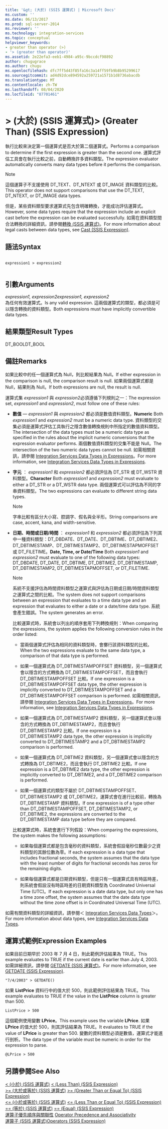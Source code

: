 ```yaml
---
title: '&gt; (大於) (SSIS 運算式) | Microsoft Docs'
ms.custom: ''
ms.date: 06/13/2017
ms.prod: sql-server-2014
ms.reviewer: ''
ms.technology: integration-services
ms.topic: conceptual
helpviewer_keywords:
- greater than operator (>)
- '> (greater than operator)'
ms.assetid: 2e22efa3-eeb1-4984-a95c-9bccdcf98892
author: chugugrace
ms.author: chugu
ms.openlocfilehash: dfc7ff5d43f85fa16c3a14ff59fb9b8b95299617
ms.sourcegitcommit: ad4d92dce894592a259721a1571b1d8736abacdb
ms.translationtype: MT
ms.contentlocale: zh-TW
ms.lasthandoff: 08/04/2020
ms.locfileid: "87701461"
---
```

# <a name="gt-greater-than-ssis-expression"></a><span data-ttu-id="91ad7-102">&gt; (大於) (SSIS 運算式)</span><span class="sxs-lookup"><span data-stu-id="91ad7-102">&gt; (Greater Than) (SSIS Expression)</span></span>
  <span data-ttu-id="91ad7-103">執行比較來決定第一個運算式是否大於第二個運算式。</span><span class="sxs-lookup"><span data-stu-id="91ad7-103">Performs a comparison to determine if the first expression is greater than the second one.</span></span> <span data-ttu-id="91ad7-104">運算式評估工具會在執行比較之前，自動轉換許多資料類型。</span><span class="sxs-lookup"><span data-stu-id="91ad7-104">The expression evaluator automatically converts many data types before it performs the comparison.</span></span>  
  
> [!NOTE]  
>  <span data-ttu-id="91ad7-105">這個運算子不支援使用 DT_TEXT、DT_NTEXT 或 DT_IMAGE 資料類型的比較。</span><span class="sxs-lookup"><span data-stu-id="91ad7-105">This operator does not support comparisons that use the DT_TEXT, DT_NTEXT, or DT_IMAGE data types.</span></span>  
  
 <span data-ttu-id="91ad7-106">但是，某些資料類型要求運算式先包含明確轉換，才能成功評估運算式。</span><span class="sxs-lookup"><span data-stu-id="91ad7-106">However, some data types require that the expression include an explicit cast before the expression can be evaluated successfully.</span></span> <span data-ttu-id="91ad7-107">如需在資料類型間合法轉換的詳細資訊，請參閱[轉換 &#40;SSIS 運算式&#41;](cast-ssis-expression.md)。</span><span class="sxs-lookup"><span data-stu-id="91ad7-107">For more information about legal casts between data types, see [Cast &#40;SSIS Expression&#41;](cast-ssis-expression.md).</span></span>  
  
## <a name="syntax"></a><span data-ttu-id="91ad7-108">語法</span><span class="sxs-lookup"><span data-stu-id="91ad7-108">Syntax</span></span>  
  
```  
  
expression1 > expression2  
  
```  
  
## <a name="arguments"></a><span data-ttu-id="91ad7-109">引數</span><span class="sxs-lookup"><span data-stu-id="91ad7-109">Arguments</span></span>  
 <span data-ttu-id="91ad7-110">*expression1, expression2*</span><span class="sxs-lookup"><span data-stu-id="91ad7-110">*expression1, expression2*</span></span>  
 <span data-ttu-id="91ad7-111">為任何有效運算式。</span><span class="sxs-lookup"><span data-stu-id="91ad7-111">Is any valid expression.</span></span> <span data-ttu-id="91ad7-112">這兩個運算式的類型，都必須是可以隱含轉換的資料類型。</span><span class="sxs-lookup"><span data-stu-id="91ad7-112">Both expressions must have implicitly convertible data types.</span></span>  
  
## <a name="result-types"></a><span data-ttu-id="91ad7-113">結果類型</span><span class="sxs-lookup"><span data-stu-id="91ad7-113">Result Types</span></span>  
 <span data-ttu-id="91ad7-114">DT_BOOL</span><span class="sxs-lookup"><span data-stu-id="91ad7-114">DT_BOOL</span></span>  
  
## <a name="remarks"></a><span data-ttu-id="91ad7-115">備註</span><span class="sxs-lookup"><span data-stu-id="91ad7-115">Remarks</span></span>  
 <span data-ttu-id="91ad7-116">如果比較中的任一個運算式為 Null，則比較結果為 Null。</span><span class="sxs-lookup"><span data-stu-id="91ad7-116">If either expression in the comparison is null, the comparison result is null.</span></span> <span data-ttu-id="91ad7-117">如果兩個運算式都是 Null，結果則為 Null。</span><span class="sxs-lookup"><span data-stu-id="91ad7-117">If both expressions are null, the result is null.</span></span>  
  
 <span data-ttu-id="91ad7-118">運算式集 *expression1* 與 *expression2*必須遵循下列規則之一：</span><span class="sxs-lookup"><span data-stu-id="91ad7-118">The expression set, *expression1* and *expression2*, must follow one of these rules:</span></span>  
  
-   <span data-ttu-id="91ad7-119">**數值** — *expression1* 與 *expression2* 都必須是數值資料類型。</span><span class="sxs-lookup"><span data-stu-id="91ad7-119">**Numeric** Both *expression1* and *expression2* must be a numeric data type.</span></span> <span data-ttu-id="91ad7-120">資料類型的交集必須是運算式評估工具執行之隱含數值轉換規則中所指定的數值資料類型。</span><span class="sxs-lookup"><span data-stu-id="91ad7-120">The intersection of the data types must be a numeric data type as specified in the rules about the implicit numeric conversions that the expression evaluator performs.</span></span> <span data-ttu-id="91ad7-121">兩個數值資料類型的交集不能是 Null。</span><span class="sxs-lookup"><span data-stu-id="91ad7-121">The intersection of the two numeric data types cannot be null.</span></span> <span data-ttu-id="91ad7-122">如需相關資訊，請參閱 [Integration Services Data Types in Expressions](integration-services-data-types-in-expressions.md)。</span><span class="sxs-lookup"><span data-stu-id="91ad7-122">For more information, see [Integration Services Data Types in Expressions](integration-services-data-types-in-expressions.md).</span></span>  
  
-   <span data-ttu-id="91ad7-123">**字元** ： *expression1* 和 *expression2* 都必須評估為 DT_STR 或 DT_WSTR 資料類型。</span><span class="sxs-lookup"><span data-stu-id="91ad7-123">**Character** Both *expression1* and *expression2* must evaluate to either a DT_STR or a DT_WSTR data type.</span></span> <span data-ttu-id="91ad7-124">兩個運算式可以評估為不同的字串資料類型。</span><span class="sxs-lookup"><span data-stu-id="91ad7-124">The two expressions can evaluate to different string data types.</span></span>  
  
    > [!NOTE]  
    >  <span data-ttu-id="91ad7-125">字串比較有區分大小寫、腔調字、假名與全半形。</span><span class="sxs-lookup"><span data-stu-id="91ad7-125">String comparisons are case, accent, kana, and width-sensitive.</span></span>  
  
-   <span data-ttu-id="91ad7-126">**日期、時間或日期/時間** ： *expression1* 和 *expression2* 都必須評估為下列其中一種資料類型：DT_DBDATE、DT_DATE、DT_DBTIME、DT_DBTIME2、DT_DBTIMESTAMP、DT_DBTIMESTAMP2、DT_DBTIMESTAPMOFFSET 或 DT_FILETIME。</span><span class="sxs-lookup"><span data-stu-id="91ad7-126">**Date, Time, or Date/Time** Both *expression1* and *expression2* must evaluate to one of the following data types: DT_DBDATE, DT_DATE, DT_DBTIME, DT_DBTIME2, DT_DBTIMESTAMP, DT_DBTIMESTAMP2, DT_DBTIMESTAPMOFFSET, or DT_FILETIME.</span></span>  
  
    > [!NOTE]  
    >  <span data-ttu-id="91ad7-127">系統不支援評估為時間資料類型之運算式與評估為日期或日期/時間資料類型之運算式之間的比較。</span><span class="sxs-lookup"><span data-stu-id="91ad7-127">The system does not support comparisons between an expression that evaluates to a time data type and an expression that evaluates to either a date or a date/time data type.</span></span> <span data-ttu-id="91ad7-128">系統會產生錯誤。</span><span class="sxs-lookup"><span data-stu-id="91ad7-128">The system generates an error.</span></span>  
  
     <span data-ttu-id="91ad7-129">比較運算式時，系統會以列出的順序套用下列轉換規則：</span><span class="sxs-lookup"><span data-stu-id="91ad7-129">When comparing the expressions, the system applies the following conversion rules in the order listed:</span></span>  
  
    -   <span data-ttu-id="91ad7-130">當兩個運算式評估為相同的資料類型時，會擲行該資料類型的比較。</span><span class="sxs-lookup"><span data-stu-id="91ad7-130">When the two expressions evaluate to the same data type, a comparison of that data type is performed.</span></span>  
  
    -   <span data-ttu-id="91ad7-131">如果一個運算式為 DT_DBTIMESTAMPOFFSET 資料類型，另一個運算式會以隱含的方式轉換為 DT_DBTIMESTAMPOFFSET，而且會執行 DT_DBTIMESTAMPOFFSET 比較。</span><span class="sxs-lookup"><span data-stu-id="91ad7-131">If one expression is a DT_DBTIMESTAMPOFFSET data type, the other expression is implicitly converted to DT_DBTIMESTAMPOFFSET and a DT_DBTIMESTAMPOFFSET comparison is performed.</span></span> <span data-ttu-id="91ad7-132">如需相關資訊，請參閱 [Integration Services Data Types in Expressions](integration-services-data-types-in-expressions.md)。</span><span class="sxs-lookup"><span data-stu-id="91ad7-132">For more information, see [Integration Services Data Types in Expressions](integration-services-data-types-in-expressions.md).</span></span>  
  
    -   <span data-ttu-id="91ad7-133">如果一個運算式為 DT_DBTIMESTAMP2 資料類型，另一個運算式會以隱含的方式轉換為 DT_DBTIMESTAMP2，而且會執行 DT_DBTIMESTAMP2 比較。</span><span class="sxs-lookup"><span data-stu-id="91ad7-133">If one expression is a DT_DBTIMESTAMP2 data type, the other expression is implicitly converted to DT_DBTIMESTAMP2 and a DT_DBTIMESTAMP2 comparison is performed.</span></span>  
  
    -   <span data-ttu-id="91ad7-134">如果一個運算式為 DT_DBTIME2 資料類型，另一個運算式會以隱含的方式轉換為 DT_DBTIME2，而且會執行 DT_DBTIME2 比較。</span><span class="sxs-lookup"><span data-stu-id="91ad7-134">If one expression is a DT_DBTIME2 data type, the other expression is implicitly converted to DT_DBTIME2, and a DT_DBTIME2 comparison is performed.</span></span>  
  
    -   <span data-ttu-id="91ad7-135">如果一個運算式的類型不屬於 DT_DBTIMESTAMPOFFSET、DT_DBTIMESTAMP2 或 DT_DBTIME2，運算式會在進行比較前，轉換為 DT_DBTIMESTAMP 資料類型。</span><span class="sxs-lookup"><span data-stu-id="91ad7-135">If one expression is of a type other than DT_DBTIMESTAMPOFFSET, DT_DBTIMESTAMP2, or DT_DBTIME2, the expressions are converted to the DT_DBTIMESTAMP data type before they are compared.</span></span>  
  
     <span data-ttu-id="91ad7-136">比較運算式時，系統會進行下列假設：</span><span class="sxs-lookup"><span data-stu-id="91ad7-136">When comparing the expressions, the system makes the following assumptions:</span></span>  
  
    -   <span data-ttu-id="91ad7-137">如果每個運算式都是包含毫秒的資料類型，系統會假設毫秒位數最少之資料類型的其餘位數為零。</span><span class="sxs-lookup"><span data-stu-id="91ad7-137">If each expression is a data type that includes fractional seconds, the system assumes that the data type with the least number of digits for fractional seconds has zeros for the remaining digits.</span></span>  
  
    -   <span data-ttu-id="91ad7-138">如果每個運算式都是日期資料類型，但是只有一個運算式具有時區時差，則系統會假設沒有時區時差的日期資料類型為 Coordinated Universal Time (UTC)。</span><span class="sxs-lookup"><span data-stu-id="91ad7-138">If each expression is a date data type, but only one has a time zone offset, the system assumes that the date data type without the time zone offset is in Coordinated Universal Time (UTC).</span></span>  
  
 <span data-ttu-id="91ad7-139">如需有關資料類型的詳細資訊，請參閱＜ [Integration Services Data Types](../data-flow/integration-services-data-types.md)＞。</span><span class="sxs-lookup"><span data-stu-id="91ad7-139">For more information about data types, see [Integration Services Data Types](../data-flow/integration-services-data-types.md).</span></span>  
  
## <a name="expression-examples"></a><span data-ttu-id="91ad7-140">運算式範例</span><span class="sxs-lookup"><span data-stu-id="91ad7-140">Expression Examples</span></span>  
 <span data-ttu-id="91ad7-141">如果目前日期早於 2003 年 7 月 4 日，則此範例評估結果為 TRUE。</span><span class="sxs-lookup"><span data-stu-id="91ad7-141">This example evaluates to TRUE if the current date is earlier than July 4, 2003.</span></span> <span data-ttu-id="91ad7-142">如需詳細資訊，請參閱 [GETDATE &#40;SSIS 運算式&#41;](getdate-ssis-expression.md)。</span><span class="sxs-lookup"><span data-stu-id="91ad7-142">For more information, see [GETDATE &#40;SSIS Expression&#41;](getdate-ssis-expression.md).</span></span>  
  
```  
"7/4/2003" > GETDATE()  
```  
  
 <span data-ttu-id="91ad7-143">如果 **ListPrice** 資料行中的值大於 500，則此範例評估結果為 TRUE。</span><span class="sxs-lookup"><span data-stu-id="91ad7-143">This example evaluates to TRUE if the value in the **ListPrice** column is greater than 500.</span></span>  
  
```  
ListPrice > 500  
```  
  
 <span data-ttu-id="91ad7-144">這個範例使用變數 **LPrice**。</span><span class="sxs-lookup"><span data-stu-id="91ad7-144">This example uses the variable **LPrice**.</span></span> <span data-ttu-id="91ad7-145">如果 **LPrice** 的值大於 500，則其評估結果為 TRUE。</span><span class="sxs-lookup"><span data-stu-id="91ad7-145">It evaluates to TRUE if the value of **LPrice** is greater than 500.</span></span> <span data-ttu-id="91ad7-146">變數的資料類型必須是數值，運算式才能進行剖析。</span><span class="sxs-lookup"><span data-stu-id="91ad7-146">The data type of the variable must be numeric in order for the expression to parse.</span></span>  
  
```  
@LPrice > 500  
```  
  
## <a name="see-also"></a><span data-ttu-id="91ad7-147">另請參閱</span><span class="sxs-lookup"><span data-stu-id="91ad7-147">See Also</span></span>  
 <span data-ttu-id="91ad7-148">[&#60; &#40;小於&#41; &#40;SSIS 運算式&#41;](less-than-ssis-expression.md) </span><span class="sxs-lookup"><span data-stu-id="91ad7-148">[&#60; &#40;Less Than&#41; &#40;SSIS Expression&#41;](less-than-ssis-expression.md) </span></span>  
 <span data-ttu-id="91ad7-149">[&#62;= &#40;大於或等於&#41; &#40;SSIS 運算式&#41;](greater-than-or-equal-to-ssis-expression.md) </span><span class="sxs-lookup"><span data-stu-id="91ad7-149">[&#62;= &#40;Greater Than or Equal To&#41; &#40;SSIS Expression&#41;](greater-than-or-equal-to-ssis-expression.md) </span></span>  
 <span data-ttu-id="91ad7-150">[&#60;= &#40;小於或等於&#41; &#40;SSIS 運算式&#41;](less-than-or-equal-to-ssis-expression.md) </span><span class="sxs-lookup"><span data-stu-id="91ad7-150">[&#60;= &#40;Less Than or Equal To&#41; &#40;SSIS Expression&#41;](less-than-or-equal-to-ssis-expression.md) </span></span>  
 <span data-ttu-id="91ad7-151">[== &#40;等於&#41; &#40;SSIS 運算式&#41;](equal-ssis-expression.md) </span><span class="sxs-lookup"><span data-stu-id="91ad7-151">[== &#40;Equal&#41; &#40;SSIS Expression&#41;](equal-ssis-expression.md) </span></span>  
 <span data-ttu-id="91ad7-152">[運算子優先順序與關聯性](operator-precedence-and-associativity.md) </span><span class="sxs-lookup"><span data-stu-id="91ad7-152">[Operator Precedence and Associativity](operator-precedence-and-associativity.md) </span></span>  
 [<span data-ttu-id="91ad7-153">運算子 &#40;SSIS 運算式&#41;</span><span class="sxs-lookup"><span data-stu-id="91ad7-153">Operators &#40;SSIS Expression&#41;</span></span>](operators-ssis-expression.md)  
  
  
